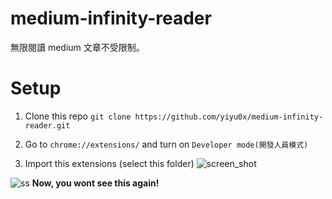 # medium-infinity-reader

無限閱讀 medium 文章不受限制。

# Setup

1. Clone this repo
`git clone https://github.com/yiyu0x/medium-infinity-reader.git`

2. Go to `chrome://extensions/` and turn on `Developer mode(開發人員模式)`

3. Import this extensions (select this folder)
![screen_shot](https://i.imgur.com/H95EHnk.png)

![ss](https://i.imgur.com/TmgP44q.png)
**Now, you wont see this again!**
